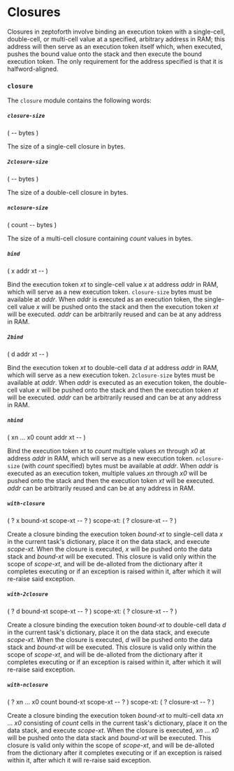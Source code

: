 # Closures

Closures in zeptoforth involve binding an execution token with a single-cell, double-cell, or multi-cell value at a specified, arbitrary address in RAM; this address will then serve as an execution token itself which, when executed, pushes the bound value onto the stack and then execute the bound execution token. The only requirement for the address specified is that it is halfword-aligned.

### `closure`

The `closure` module contains the following words:

##### `closure-size`
( -- bytes )

The size of a single-cell closure in bytes.

##### `2closure-size`
( -- bytes )

The size of a double-cell closure in bytes.

##### `nclosure-size`
( count -- bytes )

The size of a multi-cell closure containing *count* values in bytes.

##### `bind`
( x addr xt -- )

Bind the execution token *xt* to single-cell value *x* at address *addr* in RAM, which will serve as a new execution token. `closure-size` bytes must be available at *addr*. When *addr* is executed as an execution token, the single-cell value *x* will be pushed onto the stack and then the execution token *xt* will be executed. *addr* can be arbitrarily reused and can be at any address in RAM.

##### `2bind`
( d addr xt -- )

Bind the execution token *xt* to double-cell data *d* at address *addr* in RAM, which will serve as a new execution token. `2closure-size` bytes must be available at *addr*. When *addr* is executed as an execution token, the double-cell value *x* will be pushed onto the stack and then the execution token *xt* will be executed. *addr* can be arbitrarily reused and can be at any address in RAM.

##### `nbind`
( xn ... x0 count addr xt -- )

Bind the execution token *xt* to *count* multiple values *xn* through *x0* at address *addr* in RAM, which will serve as a new execution token. `nclosure-size` (with *count* specified) bytes must be available at *addr*. When *addr* is executed as an execution token, multiple values *xn* through *x0* will be pushed onto the stack and then the execution token *xt* will be executed. *addr* can be arbitrarily reused and can be at any address in RAM.

##### `with-closure`
( ? x bound-xt scope-xt -- ? ) scope-xt: ( ? closure-xt -- ? )

Create a closure binding the execution token *bound-xt* to single-cell data *x* in the current task's dictionary, place it on the data stack, and execute *scope-xt*. When the closure is executed, *x* will be pushed onto the data stack and *bound-xt* will be executed. This closure is valid only within the scope of *scope-xt*, and will be de-alloted from the dictionary after it completes executing or if an exception is raised within it, after which it will re-raise said exception.

##### `with-2closure`
( ? d bound-xt scope-xt -- ? ) scope-xt: ( ? closure-xt -- ? )

Create a closure binding the execution token *bound-xt* to double-cell data *d* in the current task's dictionary, place it on the data stack, and execute *scope-xt*. When the closure is executed, *d* will be pushed onto the data stack and *bound-xt* will be executed. This closure is valid only within the scope of *scope-xt*, and will be de-alloted from the dictionary after it completes executing or if an exception is raised within it, after which it will re-raise said exception.

##### `with-nclosure`
( ? xn ... x0 count bound-xt scope-xt -- ? ) scope-xt: ( ? closure-xt -- ? )

Create a closure binding the execution token *bound-xt* to multi-cell data *xn* ... *x0* consisting of *count* cells in the current task's dictionary, place it on the data stack, and execute *scope-xt*. When the closure is executed, *xn* ... *x0* will be pushed onto the data stack and *bound-xt* will be executed. This closure is valid only within the scope of *scope-xt*, and will be de-alloted from the dictionary after it completes executing or if an exception is raised within it, after which it will re-raise said exception.
